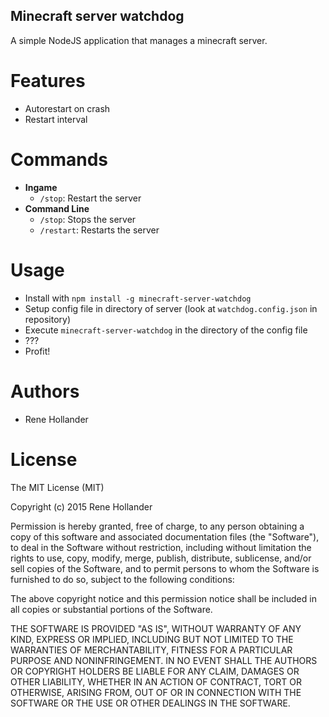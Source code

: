 Minecraft server watchdog
-------------------------
A simple NodeJS application that manages a minecraft server.

# Features
- Autorestart on crash
- Restart interval

# Commands
- **Ingame**
  - `/stop`: Restart the server
- **Command Line**
  - `/stop`: Stops the server
  - `/restart`: Restarts the server

# Usage
- Install with `npm install -g minecraft-server-watchdog`
- Setup config file in directory of server (look at `watchdog.config.json` in repository)
- Execute `minecraft-server-watchdog` in the directory of the config file
- ???
- Profit!

# Authors
- Rene Hollander

# License
The MIT License (MIT)

Copyright (c) 2015 Rene Hollander

Permission is hereby granted, free of charge, to any person obtaining a copy
of this software and associated documentation files (the "Software"), to deal
in the Software without restriction, including without limitation the rights
to use, copy, modify, merge, publish, distribute, sublicense, and/or sell
copies of the Software, and to permit persons to whom the Software is
furnished to do so, subject to the following conditions:

The above copyright notice and this permission notice shall be included in
all copies or substantial portions of the Software.

THE SOFTWARE IS PROVIDED "AS IS", WITHOUT WARRANTY OF ANY KIND, EXPRESS OR
IMPLIED, INCLUDING BUT NOT LIMITED TO THE WARRANTIES OF MERCHANTABILITY,
FITNESS FOR A PARTICULAR PURPOSE AND NONINFRINGEMENT. IN NO EVENT SHALL THE
AUTHORS OR COPYRIGHT HOLDERS BE LIABLE FOR ANY CLAIM, DAMAGES OR OTHER
LIABILITY, WHETHER IN AN ACTION OF CONTRACT, TORT OR OTHERWISE, ARISING FROM,
OUT OF OR IN CONNECTION WITH THE SOFTWARE OR THE USE OR OTHER DEALINGS IN
THE SOFTWARE.
